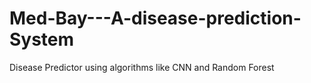 # Med-Bay---A-disease-prediction-System
Disease Predictor using algorithms like CNN and Random Forest
